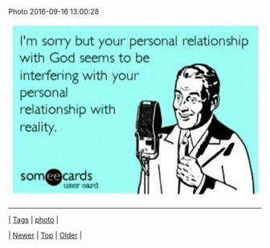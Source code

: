 <!--
title: Photo 2016-09-16 13
date: 2020-06-28T15:27:00.130Z
tags: photo
-->


Photo 2016-09-16 13:00:28

![](150490241156-0.jpg)

<!--BOTTOM-POST-NAVIGATION-->
---

| [Tags](tags.md) | [photo](tag-photo.md) |

| [Newer](150484169228.md) | [Top](index.md) | [Older](150499075170.md) |